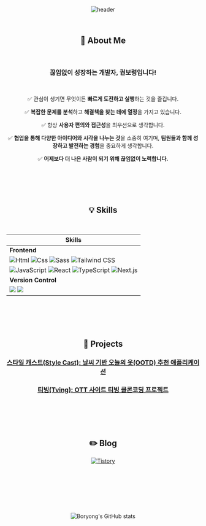 <div align=center>

![header](https://capsule-render.vercel.app/api?type=cylinder&color=auto&height=140&section=header&text=KBR&fontSize=40)

<br/>

## 🌟 About Me

<br/>

### 끊임없이 성장하는 개발자, 권보령입니다!

<br/>

✅ 관심이 생기면 무엇이든 **빠르게 도전하고 실행**하는 것을 즐깁니다. <br/>

✅ **복잡한 문제를 분석**하고 **해결책을 찾는 데에 열정**을 가지고 있습니다. <br/>

✅ 항상 **사용자 편의와 접근성**을 최우선으로 생각합니다. <br/>

✅ **협업을 통해 다양한 아이디어와 시각을 나누는 것**을 소중히 여기며, **팀원들과 함께 성장하고 발전하는 경험**을 중요하게 생각합니다. <br/>

✅ **어제보다 더 나은 사람이 되기 위해 끊임없이 노력합니다.** <br/>

<br/><br/>
<br/><br/>

## 💡 Skills

<br/>

| Skills                                                                     |
|----------------------------------------------------------------------------------|
| **Frontend**                                                                         |
| <img alt="Html" src ="https://img.shields.io/badge/HTML5-E34F26.svg?&style=for-the-badge&logo=HTML5&logoColor=white"/> <img alt="Css" src ="https://img.shields.io/badge/CSS3-1572B6.svg?&style=for-the-badge&logo=CSS3&logoColor=white"/> <img alt="Sass" src="https://img.shields.io/badge/Sass-CC6699?style=for-the-badge&logo=Sass&logoColor=white"/> <img alt="Tailwind CSS" src="https://img.shields.io/badge/Tailwind_CSS-38B2AC?style=for-the-badge&logo=tailwind-css&logoColor=white"/> <br/> 
<img alt="JavaScript" src ="https://img.shields.io/badge/JavaScript-F7DF1E.svg?&style=for-the-badge&logo=JavaScript&logoColor=black"/> <img alt="React" src="https://img.shields.io/badge/React-61DAFB?style=for-the-badge&logo=React&logoColor=white"> <img src="https://img.shields.io/badge/TypeScript-007ACC?style=for-the-badge&logo=TypeScript&logoColor=white" alt="TypeScript" /> <img src="https://img.shields.io/badge/Next.js-000000?style=for-the-badge&logo=next.js&logoColor=white" alt="Next.js" /> |
| **Version Control**                                                                |
| <img src="https://img.shields.io/badge/git-F05032?style=for-the-badge&logo=git&logoColor=white"> <img src="https://img.shields.io/badge/github-181717?style=for-the-badge&logo=github&logoColor=white">                                                                                                                                |

<br/><br/>
<br/><br/>

## 🚀 Projects
### [스타일 캐스트(Style Cast): 날씨 기반 오늘의 옷(OOTD) 추천 애플리케이션](https://github.com/FRONTENDSCHOOL10/Topten)
### [티빙(Tving): OTT 사이트 티빙 클론코딩 프로젝트](https://github.com/FRONTENDSCHOOL10/5jorago-vanilla-project)

<br/><br/>
<br/><br/>

## :pencil2: Blog
[![Tistory](https://img.shields.io/badge/Tistory-F57200?style=for-the-badge&logo=Tistory&logoColor=white)](https://tensdiary.tistory.com/)

<br/><br/>
<br/><br/>

<br/>

![Boryong's GitHub stats](https://github-readme-stats.vercel.app/api?username=kwonboryong&show_icons=true&theme=dracula)




</div>
